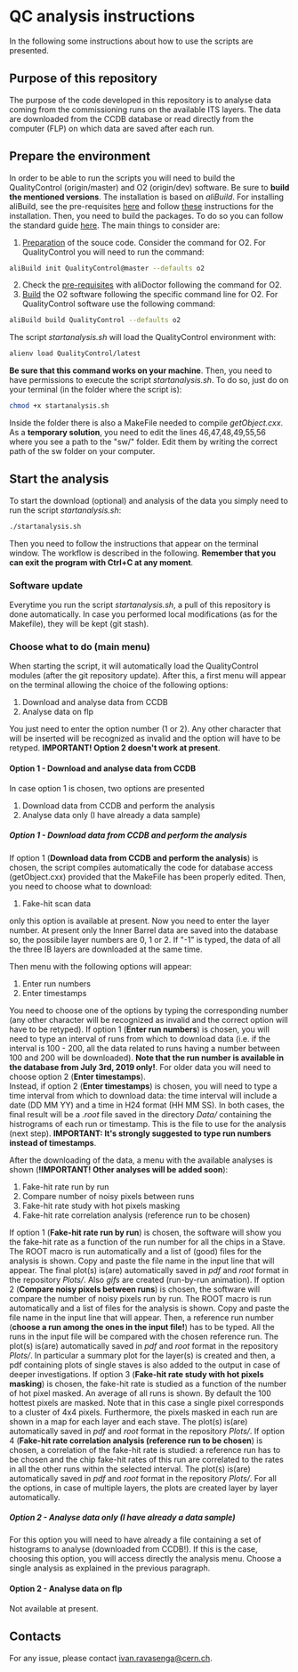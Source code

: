 # QC analysis instructions
In the following some instructions about how to use the scripts are presented. 

## Purpose of this repository
The purpose of the code developed in this repository is to analyse data coming from the commissioning runs on the available ITS layers. The data are downloaded from the CCDB database or read directly from the computer (FLP) on which data are saved after each run. 

## Prepare the environment
In order to be able to run the scripts you will need to build the QualityControl (origin/master) and O2 (origin/dev) software. Be sure to **build the mentioned versions**. The installation is based on *aliBuild*. For installing aliBuild, see the pre-requisites [here](https://alice-doc.github.io/alice-analysis-tutorial/building/custom.html#prerequisites) and follow [these](https://alice-doc.github.io/alice-analysis-tutorial/building/custom.html#get-or-upgrade-alibuild) instructions for the installation. Then, you need to build the packages. To do so you can follow the standard guide [here](https://alice-doc.github.io/alice-analysis-tutorial/building/build.html#%F0%9F%9B%A0-build-the-packages). The main things to consider are:
1. [Preparation](https://alice-doc.github.io/alice-analysis-tutorial/building/build.html#prepare-your-source-code) of the souce code. Consider the command for O2. For QualityControl you will need to run the command: 
```bash
aliBuild init QualityControl@master --defaults o2
```
2. Check the [pre-requisites](https://alice-doc.github.io/alice-analysis-tutorial/building/build.html#check-your-prerequisites-skip-if-using-alidock) with aliDoctor following the command for O2. 
3. [Build](https://alice-doc.github.io/alice-analysis-tutorial/building/build.html#build-and-rebuild) the O2 software following the specific command line for O2. For QualityControl software use the following command:
```bash
aliBuild build QualityControl --defaults o2
```
The script *startanalysis.sh* will load the QualityControl environment with:
```bash
alienv load QualityControl/latest
```
**Be sure that this command works on your machine**. Then, you need to have permissions to execute the script *startanalysis.sh*. To do so, just do on your terminal (in the folder where the script is):
```bash
chmod +x startanalysis.sh
```
Inside the folder there is also a MakeFile needed to compile *getObject.cxx*. As a **temporary solution**, you need to edit the lines 46,47,48,49,55,56 where you see a path to the "sw/" folder. Edit them by writing the correct path of the sw folder on your computer. 

## Start the analysis
To start the download (optional) and analysis of the data you simply need to run the script *startanalysis.sh*:
```bash
./startanalysis.sh
```
Then you need to follow the instructions that appear on the terminal window. The workflow is described in the following. **Remember that you can exit the program with Ctrl+C at any moment**. 

### Software update
Everytime you run the script *startanalysis.sh*, a pull of this repository is done automatically. In case you performed local modifications (as for the Makefile), they will be kept (git stash).

### Choose what to do (main menu)
When starting the script, it will automatically load the QualityControl modules (after the git repository update). After this, a first menu will appear on the terminal allowing the choice of the following options:

1. Download and analyse data from CCDB
2. Analyse data on flp

You just need to enter the option number (1 or 2). Any other character that will be inserted will be recognized as invalid and the option will have to be retyped. **IMPORTANT! Option 2 doesn't work at present**. 

#### Option 1 - Download and analyse data from CCDB
In case option 1 is chosen, two options are presented
1. Download data from CCDB and perform the analysis
2. Analyse data only (I have already a data sample)
##### Option 1 - Download data from CCDB and perform the analysis
If option 1 (**Download data from CCDB and perform the analysis**) is chosen, the script compiles automatically the code for database access (getObject.cxx) provided that the MakeFile has been properly edited. Then, you need to choose what to download:

1. Fake-hit scan data

only this option is available at present. 
Now you need to enter the layer number. At present only the Inner Barrel data are saved into the database so, the possibile layer numbers are 0, 1 or 2. If "-1" is typed, the data of all the three IB layers are downloaded at the same time. 

Then menu with the following options will appear:

1. Enter run numbers
2. Enter timestamps

You need to choose one of the options by typing the corresponding number (any other character will be recognized as invalid and the correct option will have to be retyped).
If option 1 (**Enter run numbers**) is chosen, you will need to type an interval of runs from which to download data (i.e. if the interval is 100 - 200, all the data related to runs having a number between 100 and 200 will be downloaded). **Note that the run number is available in the database from July 3rd, 2019 only!**. For older data you will need to choose option 2 (**Enter timestamps**).  
Instead, if option 2 (**Enter timestamps**) is chosen, you will need to type a time interval from which to download data: the time interval will include a date (DD MM YY) and a time in H24 format (HH MM SS). 
In both cases, the final result will be a *.root* file saved in the directory *Data/* containing the histrograms of each run or timestamp. This is the file to use for the analysis (next step). **IMPORTANT: It's strongly suggested to type run numbers instead of timestamps**. 

After the downloading of the data, a menu with the available analyses is shown (**!IMPORTANT! Other analyses will be added soon**):

1. Fake-hit rate run by run
2. Compare number of noisy pixels between runs
3. Fake-hit rate study with hot pixels masking
4. Fake-hit rate correlation analysis (reference run to be chosen)

If option 1 (**Fake-hit rate run by run**) is chosen, the software will show you the fake-hit rate as a function of the run number for all the chips in a Stave. The ROOT macro is run automatically and a list of (good) files for the analysis is shown. Copy and paste the file name in the input line that will appear. The final plot(s) is(are) automatically saved in *pdf* and *root* format in the repository *Plots/*. Also *gifs* are created (run-by-run animation). 
If option 2 (**Compare noisy pixels between runs**) is chosen, the software will compare the number of noisy pixels run by run. The ROOT macro is run automatically and a list of files for the analysis is shown. Copy and paste the file name in the input line that will appear. Then, a reference run number (**choose a run among the ones in the input file!**) has to be typed. All the runs in the input file will be compared with the chosen reference run. The plot(s) is(are) automatically saved in *pdf* and *root* format in the repository *Plots/*. In particular a summary plot for the layer(s) is created and then, a pdf containing plots of single staves is also added to the output in case of deeper investigations. 
If option 3 (**Fake-hit rate study with hot pixels masking**) is chosen, the fake-hit rate is studied as a function of the number of hot pixel masked. An average of all runs is shown. By default the 100 hottest pixels are masked. Note that in this case a single pixel corresponds to a cluster of 4x4 pixels. Furthermore, the pixels masked in each run are shown in a map for each layer and each stave. The plot(s) is(are) automatically saved in *pdf* and *root* format in the repository *Plots/*. 
If option 4 (**Fake-hit rate correlation analysis (reference run to be chosen**) is chosen, a correlation of the fake-hit rate is studied: a reference run has to be chosen and the chip fake-hit rates of this run are correlated to the rates in all the other runs within the selected interval. The plot(s) is(are) automatically saved in *pdf* and *root* format in the repository *Plots/*. 
For all the options, in case of multiple layers, the plots are created layer by layer automatically. 

##### Option 2 - Analyse data only (I have already a data sample)
For this option you will need to have already a file containing a set of histograms to analyse (downloaded from CCDB!). If this is the case, choosing this option, you will access directly the analysis menu. Choose a single analysis as explained in the previous paragraph. 

#### Option 2 - Analyse data on flp 
Not available at present. 
<!---This option allows you to analyse data directly on FLP skipping the download from the database. This option can be chosen both if you are working on your computer and on FLP. First, you need to choose on which FLP the data you want to analyse are. **Type only the number of the FLP**. Depending on your choice, if you are not working already on the selected FLP, the script will ask you to type your CERN username. This is used to make a connection via ssh to the selected flp (through lxplus). You just need to insert first your CERN account password and then the one of the "its" account on the selected flp. 
Then, the script asks to type the layer number. After this, an update of the repository is automatically done keeping any local (on flp) modifications. 
Later, the QualityControl environment is loaded on the flp and the script asks to type the path in which data are saved (tipycally: */data/shifts/* or */data/L0_shifts/*). When the path is selected, the script asks you to choose an analysis type:
1. Average stave thresholds run by run
2. Compare dead pixels between runs
3. Option 1 and 2 together
4. Fake-hit rate run by run
5. Compare noisy pixels between runs
6. Option 4 and 5 together
In general, once you have selected one of the options above the script asks you whether you want to prepare and analyse a data sample or you want to analyse an already existing sample. You just need to enter the option you want to perform. 
When you choose to prepare and analyse a data sample, for all the options 1-6 above, the script will ask you to type a run interval. If you choose "starting run = 100" and "final run = 200", all the runs between 100 and 200 will be included in the sample and hence in the analysis. Then, for options 1, 3, 4, 6 you need to type also the number of the first stave in the layer (for example "6" if you are analysing the layer 0 currently under commissioning -> stave numbered from 6 to 11). Now, the details of each option (1-6) will be described. 
##### Option 1 - Average stave thresholds run by run
If this option is chosen, the software will show you the average threshold (stave by stave on the layer) as a function of the run number. The ROOT macro is run automatically and a list of files for the analysis is shown. Copy and paste the file name in the input line that will appear. The plot is automatically saved in *pdf* and *root* format in the repository *Plots/* **of the flp selected**.
##### Option 2 - Compare dead pixels between runs
If this option is chosen, the software will compare the number of dead pixels (i.e. having null threshold) run by run. The ROOT macro is run automatically and a list of files for the analysis is shown. Copy and paste the file name in the input line that will appear. Then, a reference run number (**choose a run among the ones in the input file!**) has to be typed. All the runs in the input file will be compared with the reference run. The plot is automatically saved in *pdf* and *root* format in the repository *Plots/* **of the flp selected**.
##### Option 3 - Option 1 and 2 together 
This option will simply do the option 1 and option 2 at the same time since the data sample for the analysis can be the same. 
##### Option 4 - Fake-hit rate run by run
If this option is chosen, the software will show you the fake-hit rate as a function of the run number for all the staves composing the layer. The ROOT macro is run automatically and a list of files for the analysis is shown. Copy and paste the file name in the input line that will appear. The final plot is automatically saved in *pdf* and *root* format in the repository *Plots/* **of the flp selected**.
##### Option 5 - Compare noisy pixels between runs
If this option is chosen, the software will compare the number of noisy pixels run by run on all the layer (no stave-by-stave analysis at present). The ROOT macro is run automatically and a list of files for the analysis is shown. Copy and paste the file name in the input line that will appear. Then, a reference run number (**choose a run among the ones in the input file!**) has to be typed. All the runs in the input file will be compared with the reference run. The plot is automatically saved in *pdf* and *root* format in the repository *Plots/* **of the flp selected**.
##### Option 6 - Option 4 and 5 together
This option will simply do the option 4 and option 5 at the same time since the data sample for the analysis can be the same.---> 
## Contacts
For any issue, please contact <ivan.ravasenga@cern.ch>.
